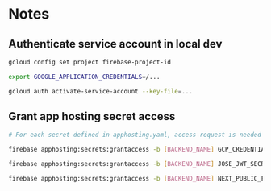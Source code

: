 # Notes

## Authenticate service account in local dev

```bash
gcloud config set project firebase-project-id

export GOOGLE_APPLICATION_CREDENTIALS=/...

gcloud auth activate-service-account --key-file=...
```

## Grant app hosting secret access

```bash
# For each secret defined in apphosting.yaml, access request is needed

firebase apphosting:secrets:grantaccess -b [BACKEND_NAME] GCP_CREDENTIALS_JSON

firebase apphosting:secrets:grantaccess -b [BACKEND_NAME] JOSE_JWT_SECRET

firebase apphosting:secrets:grantaccess -b [BACKEND_NAME] NEXT_PUBLIC_FIREBASE_BACKEND_URL

```
